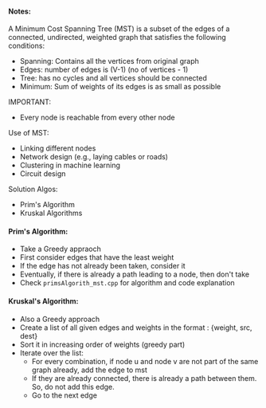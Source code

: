 #### Notes:

A Minimum Cost Spanning Tree (MST) is a subset of the edges of a connected, undirected, weighted graph that satisfies the following conditions:
- Spanning: Contains all the vertices from original graph
- Edges: number of edges is (V-1) (no of vertices - 1)
- Tree: has no cycles and all vertices should be connected
- Minimum: Sum of weights of its edges is as small as possible

IMPORTANT: 
- Every node is reachable from every other node

Use of MST:
- Linking different nodes
- Network design (e.g., laying cables or roads)
- Clustering in machine learning
- Circuit design

Solution Algos: 
- Prim's Algorithm 
- Kruskal Algorithms

#### Prim's Algorithm:
- Take a Greedy appraoch
- First consider edges that have the least weight 
- If the edge has not already been taken, consider it
- Eventually, if there is already a path leading to a node, then don't take
- Check `primsAlgorith_mst.cpp` for algorithm and code explanation


#### Kruskal's Algorithm:
- Also a Greedy approach
- Create a list of all given edges and weights in the format : {weight, src, dest} 
- Sort it in increasing order of weights (greedy part) 
- Iterate over the list:
  - For every combination, if node u and node v are not part of the same graph already, add the edge to mst
  - If they are already connected, there is already a path between them. So, do not add this edge.
  - Go to the next edge 
